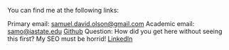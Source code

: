 You can find me at the following links: 

Primary email: samuel.david.olson@gmail.com
Academic email: samo@iastate.edu
[Github](https://github.com/samdolson) Question: How did you get here without seeing this first? My SEO must be horrid!
[LinkedIn](https://www.linkedin.com/in/samuel-d-olson/)